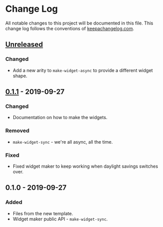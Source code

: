 # Change Log
All notable changes to this project will be documented in this file. This change log follows the conventions of [keepachangelog.com](http://keepachangelog.com/).

## [Unreleased]
### Changed
- Add a new arity to `make-widget-async` to provide a different widget shape.

## [0.1.1] - 2019-09-27
### Changed
- Documentation on how to make the widgets.

### Removed
- `make-widget-sync` - we're all async, all the time.

### Fixed
- Fixed widget maker to keep working when daylight savings switches over.

## 0.1.0 - 2019-09-27
### Added
- Files from the new template.
- Widget maker public API - `make-widget-sync`.

[Unreleased]: https://github.com/your-name/guarda/compare/0.1.1...HEAD
[0.1.1]: https://github.com/your-name/guarda/compare/0.1.0...0.1.1
